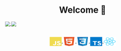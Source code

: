<h1 align="center">Welcome 🖖</h1>


<div>
  <a href="https://github.com/Jummanso)">
  <img align="center" src="https://github-readme-stats.vercel.app/api?username=jummanso&show_icons=true&theme=radical"/>
  <img height="195em" align="center" src="https://github-readme-stats.vercel.app/api/top-langs/?username=Jummanso&layout=compact&langs_count=7&theme=react" />

</div>
  <br>
<div  align="center"> 
  <div style="display: inline_block"><br>
  <img align="center" alt="Rafa-Js" height="30" width="40" src="https://raw.githubusercontent.com/devicons/devicon/master/icons/javascript/javascript-plain.svg">
  <img align="center" alt="HTML" height="30" width="40" src="https://raw.githubusercontent.com/devicons/devicon/master/icons/html5/html5-original.svg">
  <img align="center" alt="CSS" height="30" width="40" src="https://raw.githubusercontent.com/devicons/devicon/master/icons/css3/css3-original.svg">
  <img align="center" alt="CSS" height="30" width="40" src="https://raw.githubusercontent.com/devicons/devicon/master/icons/typescript/typescript-original.svg">
  <img align="center" alt="CSS" height="30" width="40" src="https://raw.githubusercontent.com/devicons/devicon/master/icons/react/react-original.svg">
<p>


